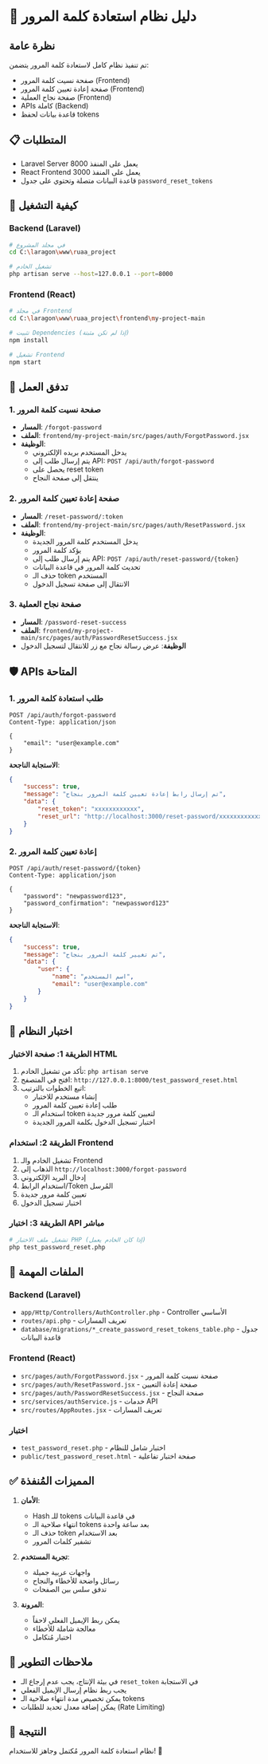 # 🔐 دليل نظام استعادة كلمة المرور

## نظرة عامة
تم تنفيذ نظام كامل لاستعادة كلمة المرور يتضمن:
- صفحة نسيت كلمة المرور (Frontend)
- صفحة إعادة تعيين كلمة المرور (Frontend)
- صفحة نجاح العملية (Frontend)
- APIs كاملة (Backend)
- قاعدة بيانات لحفظ tokens

## 📋 المتطلبات
- Laravel Server يعمل على المنفذ 8000
- React Frontend يعمل على المنفذ 3000
- قاعدة البيانات متصلة وتحتوي على جدول `password_reset_tokens`

## 🚀 كيفية التشغيل

### Backend (Laravel)
```bash
# في مجلد المشروع
cd C:\laragon\www\ruaa_project

# تشغيل الخادم
php artisan serve --host=127.0.0.1 --port=8000
```

### Frontend (React)
```bash
# في مجلد Frontend
cd C:\laragon\www\ruaa_project\frontend\my-project-main

# تثبيت Dependencies (إذا لم تكن مثبتة)
npm install

# تشغيل Frontend
npm start
```

## 🔄 تدفق العمل

### 1. صفحة نسيت كلمة المرور
- **المسار**: `/forgot-password`
- **الملف**: `frontend/my-project-main/src/pages/auth/ForgotPassword.jsx`
- **الوظيفة**: 
  - يدخل المستخدم بريده الإلكتروني
  - يتم إرسال طلب إلى API: `POST /api/auth/forgot-password`
  - يحصل على reset token
  - ينتقل إلى صفحة النجاح

### 2. صفحة إعادة تعيين كلمة المرور
- **المسار**: `/reset-password/:token`
- **الملف**: `frontend/my-project-main/src/pages/auth/ResetPassword.jsx`
- **الوظيفة**:
  - يدخل المستخدم كلمة المرور الجديدة
  - يؤكد كلمة المرور
  - يتم إرسال طلب إلى API: `POST /api/auth/reset-password/{token}`
  - تحديث كلمة المرور في قاعدة البيانات
  - حذف الـ token المستخدم
  - الانتقال إلى صفحة تسجيل الدخول

### 3. صفحة نجاح العملية
- **المسار**: `/password-reset-success`
- **الملف**: `frontend/my-project-main/src/pages/auth/PasswordResetSuccess.jsx`
- **الوظيفة**: عرض رسالة نجاح مع زر للانتقال لتسجيل الدخول

## 🛡️ APIs المتاحة

### 1. طلب استعادة كلمة المرور
```http
POST /api/auth/forgot-password
Content-Type: application/json

{
    "email": "user@example.com"
}
```

**الاستجابة الناجحة**:
```json
{
    "success": true,
    "message": "تم إرسال رابط إعادة تعيين كلمة المرور بنجاح",
    "data": {
        "reset_token": "xxxxxxxxxxxx",
        "reset_url": "http://localhost:3000/reset-password/xxxxxxxxxxxx"
    }
}
```

### 2. إعادة تعيين كلمة المرور
```http
POST /api/auth/reset-password/{token}
Content-Type: application/json

{
    "password": "newpassword123",
    "password_confirmation": "newpassword123"
}
```

**الاستجابة الناجحة**:
```json
{
    "success": true,
    "message": "تم تغيير كلمة المرور بنجاح",
    "data": {
        "user": {
            "name": "اسم المستخدم",
            "email": "user@example.com"
        }
    }
}
```

## 🧪 اختبار النظام

### الطريقة 1: صفحة الاختبار HTML
1. تأكد من تشغيل الخادم: `php artisan serve`
2. افتح في المتصفح: `http://127.0.0.1:8000/test_password_reset.html`
3. اتبع الخطوات بالترتيب:
   - إنشاء مستخدم للاختبار
   - طلب إعادة تعيين كلمة المرور
   - استخدام الـ token لتعيين كلمة مرور جديدة
   - اختبار تسجيل الدخول بكلمة المرور الجديدة

### الطريقة 2: استخدام Frontend
1. تشغيل الخادم والـ Frontend
2. الذهاب إلى `http://localhost:3000/forgot-password`
3. إدخال البريد الإلكتروني
4. استخدام الرابط/Token المُرسل
5. تعيين كلمة مرور جديدة
6. اختبار تسجيل الدخول

### الطريقة 3: اختبار API مباشر
```bash
# تشغيل ملف الاختبار PHP (إذا كان الخادم يعمل)
php test_password_reset.php
```

## 📁 الملفات المهمة

### Backend (Laravel)
- `app/Http/Controllers/AuthController.php` - Controller الأساسي
- `routes/api.php` - تعريف المسارات
- `database/migrations/*_create_password_reset_tokens_table.php` - جدول قاعدة البيانات

### Frontend (React)
- `src/pages/auth/ForgotPassword.jsx` - صفحة نسيت كلمة المرور
- `src/pages/auth/ResetPassword.jsx` - صفحة إعادة التعيين
- `src/pages/auth/PasswordResetSuccess.jsx` - صفحة النجاح
- `src/services/authService.js` - خدمات API
- `src/routes/AppRoutes.jsx` - تعريف المسارات

### اختبار
- `test_password_reset.php` - اختبار شامل للنظام
- `public/test_password_reset.html` - صفحة اختبار تفاعلية

## ✅ المميزات المُنفذة

1. **الأمان**:
   - Hash للـ tokens في قاعدة البيانات
   - انتهاء صلاحية الـ tokens بعد ساعة واحدة
   - حذف الـ token بعد الاستخدام
   - تشفير كلمات المرور

2. **تجربة المستخدم**:
   - واجهات عربية جميلة
   - رسائل واضحة للأخطاء والنجاح
   - تدفق سلس بين الصفحات

3. **المرونة**:
   - يمكن ربط الإيميل الفعلي لاحقاً
   - معالجة شاملة للأخطاء
   - اختبار مُتكامل

## 🔧 ملاحظات التطوير

- في بيئة الإنتاج، يجب عدم إرجاع الـ `reset_token` في الاستجابة
- يجب ربط نظام إرسال الإيميل الفعلي
- يمكن تخصيص مدة انتهاء صلاحية الـ tokens
- يمكن إضافة معدل تحديد للطلبات (Rate Limiting)

## 🎯 النتيجة
نظام استعادة كلمة المرور مُكتمل وجاهز للاستخدام! 🎉
